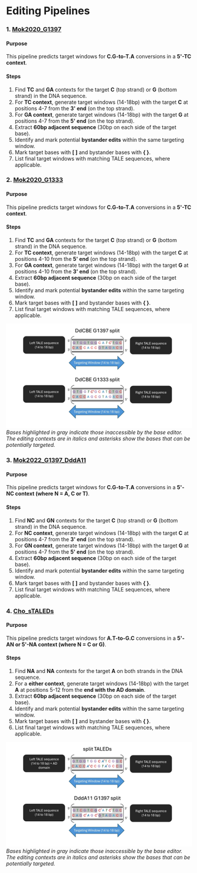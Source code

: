 # Editing Pipelines

### 1. [Mok2020_G1397](https://www.nature.com/articles/s41586-020-2477-4)

#### Purpose
This pipeline predicts target windows for **C.G-to-T.A** conversions in a **5'-TC context**.
#### Steps
1. Find **TC** and **GA** contexts for the target **C** (top strand) or **G** (bottom strand) in the DNA sequence.
2. For **TC context**, generate target windows (14-18bp) with the target **C** at positions 4-7 from the **3' end** (on the top strand).
3. For **GA context**, generate target windows (14-18bp) with the target **G** at positions 4-7 from the **5' end** (on the top strand).
4. Extract **60bp adjacent sequence** (30bp on each side of the target base).
5. Identify and mark potential **bystander edits** within the same targeting window.
6. Mark target bases with **[ ]** and bystander bases with **{ }**.
7. List final target windows with matching TALE sequences, where applicable.

### 2. [Mok2020_G1333](https://www.nature.com/articles/s41586-020-2477-4)

#### Purpose
This pipeline predicts target windows for **C.G-to-T.A** conversions in a **5'-TC context**.
#### Steps
1. Find **TC** and **GA** contexts for the target **C** (top strand) or **G** (bottom strand) in the DNA sequence.
2. For **TC context**, generate target windows (14-18bp) with the target **C** at positions 4-10 from the **5' end** (on the top strand).
3. For **GA context**, generate target windows (14-18bp) with the target **G** at positions 4-10 from the **3' end** (on the top strand).
4. Extract **60bp adjacent sequence** (30bp on each side of the target base).
5. Identify and mark potential **bystander edits** within the same targeting window.
6. Mark target bases with **[ ]** and bystander bases with **{ }**.
7. List final target windows with matching TALE sequences, where applicable.

![Rough workflow](../imgs/Slide1.JPG)
*Bases highlighted in gray indicate those inaccessible by the base editor. The editing contexts are in italics and asterisks show the bases that can be potentially targeted.*

### 3. [Mok2022_G1397_DddA11](https://www.nature.com/articles/s41587-022-01256-8)

#### Purpose
This pipeline predicts target windows for **C.G-to-T.A** conversions in a **5'-NC context (where N = A, C or T)**.
#### Steps
1. Find **NC** and **GN** contexts for the target **C** (top strand) or **G** (bottom strand) in the DNA sequence.
2. For **NC context**, generate target windows (14-18bp) with the target **C** at positions 4-7 from the **3' end** (on the top strand).
3. For **GN context**, generate target windows (14-18bp) with the target **G** at positions 4-7 from the **5' end** (on the top strand).
4. Extract **60bp adjacent sequence** (30bp on each side of the target base).
5. Identify and mark potential **bystander edits** within the same targeting window.
6. Mark target bases with **[ ]** and bystander bases with **{ }**.
7. List final target windows with matching TALE sequences, where applicable.
   
### 4. [Cho_sTALEDs](https://pubmed.ncbi.nlm.nih.gov/35472302/)
#### Purpose
This pipeline predicts target windows for **A.T-to-G.C** conversions in a **5'-AN or 5'-NA context (where N = C or G)**.
#### Steps
1. Find **NA** and **NA** contexts for the target **A** on both strands in the DNA sequence.
2. For a **either context**, generate target windows (14-18bp) with the target **A** at positions 5-12 from the **end with the AD domain**.
3. Extract **60bp adjacent sequence** (30bp on each side of the target base).
4. Identify and mark potential **bystander edits** within the same targeting window.
5. Mark target bases with **[ ]** and bystander bases with **{ }**.
6. List final target windows with matching TALE sequences, where applicable.

![Rough workflow](../imgs/Slide2.JPG)
*Bases highlighted in gray indicate those inaccessible by the base editor. The editing contexts are in italics and asterisks show the bases that can be potentially targeted.*
